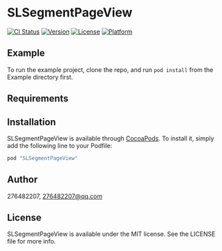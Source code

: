 # SLSegmentPageView

[![CI Status](http://img.shields.io/travis/276482207/SLSegmentPageView.svg?style=flat)](https://travis-ci.org/276482207/SLSegmentPageView)
[![Version](https://img.shields.io/cocoapods/v/SLSegmentPageView.svg?style=flat)](http://cocoapods.org/pods/SLSegmentPageView)
[![License](https://img.shields.io/cocoapods/l/SLSegmentPageView.svg?style=flat)](http://cocoapods.org/pods/SLSegmentPageView)
[![Platform](https://img.shields.io/cocoapods/p/SLSegmentPageView.svg?style=flat)](http://cocoapods.org/pods/SLSegmentPageView)

## Example

To run the example project, clone the repo, and run `pod install` from the Example directory first.

## Requirements

## Installation

SLSegmentPageView is available through [CocoaPods](http://cocoapods.org). To install
it, simply add the following line to your Podfile:

```ruby
pod "SLSegmentPageView"
```

## Author

276482207, 276482207@qq.com

## License

SLSegmentPageView is available under the MIT license. See the LICENSE file for more info.
